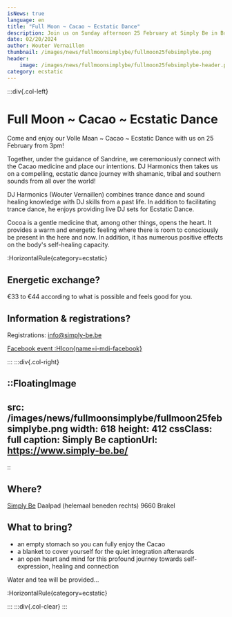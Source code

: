 ```yaml
---
isNews: true
language: en
title: "Full Moon ~ Cacao ~ Ecstatic Dance"
description: Join us on Sunday afternoon 25 February at Simply Be in Brakel
date: 02/20/2024
author: Wouter Vernaillen
thumbnail: /images/news/fullmoonsimplybe/fullmoon25febsimplybe.png
header:
    image: /images/news/fullmoonsimplybe/fullmoon25febsimplybe-header.png
category: ecstatic
---
```


:::div{.col-left}

# Full Moon ~ Cacao ~ Ecstatic Dance

Come and enjoy our Volle Maan ~ Cacao ~ Ecstatic Dance with us on 25 February from 3pm!

Together, under the guidance of Sandrine, we ceremoniously connect with the Cacao medicine and place our intentions.
DJ Harmonics then takes us on a compelling, ecstatic dance journey with shamanic, tribal and southern sounds from all over the world!

DJ Harmonics (Wouter Vernaillen) combines trance dance and sound healing knowledge with DJ skills from a past life. In addition to facilitating trance dance, he enjoys providing live DJ sets for Ecstatic Dance.

Cocoa is a gentle medicine that, among other things, opens the heart. It provides a warm and energetic feeling where there is room to consciously be present in the here and now. In addition, it has numerous positive effects on the body's self-healing capacity.

:HorizontalRule{category=ecstatic}

## Energetic exchange?
€33 to €44 according to what is possible and feels good for you.
 
## Information & registrations?

Registrations: info@simply-be.be

[Facebook event :HIcon{name=i-mdi-facebook}](https://www.facebook.com/events/701592842119282?acontext=%7B%22event_action_history%22%3A%5B%5D%7D)

:::
:::div{.col-right}

::FloatingImage
---
src: /images/news/fullmoonsimplybe/fullmoon25febsimplybe.png
width: 618
height: 412
cssClass: full
caption: Simply Be
captionUrl: https://www.simply-be.be/
---
::

## Where?
[Simply Be](https://www.simply-be.be/)
Daalpad (helemaal beneden rechts)
9660 Brakel

## What to bring?
- an empty stomach so you can fully enjoy the Cacao
- a blanket to cover yourself for the quiet integration afterwards
- an open heart and mind for this profound journey towards self-expression, healing and connection

Water and tea will be provided…

:HorizontalRule{category=ecstatic}

:::
:::div{.col-clear}
:::